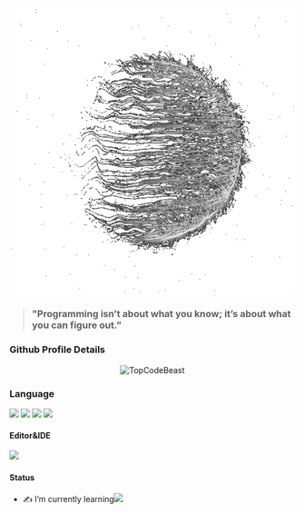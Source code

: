 <p align="center">
  <img src="https://github.com/0xPacman/0xPacman/blob/master/spin.gif" alt="loading..." />
</p>


> ### "Programming isn’t about what you know; it’s about what you can figure out.”

### Github Profile Details
<p align="center"><img height="180em" src="https://github-profile-summary-cards.vercel.app/api/cards/profile-details?username=0xPacman&theme=github_dark" alt="TopCodeBeast" align = "center"/></p>

### Language
[![](https://img.shields.io/badge/Shell-Exprianced-00599C.svg?style=flat&logo=linux)](https://en.wikipedia.org/wiki/Shell_script)
[![](https://img.shields.io/badge/C-Amateur-A8B9CC.svg?style=flat&logo=C)](http://csapp.cs.cmu.edu/3e/docs/chistory.html)
[![](https://img.shields.io/badge/C++-Noob-00599C.svg?style=flat&logo=c%2B%2B)](https://isocpp.org/)
[![](https://img.shields.io/badge/Rust-SuperNoob-0A0904?style=flat&logo=Rust)](https://www.rust-lang.org/)


#### Editor&IDE
[![](https://img.shields.io/badge/Editor-Emacs-9400D3?style=flat&logo=gnu%20emacs&logoColor=white)](https://www.gnu.org/software/emacs/)


#### Status
- ✍️ I’m currently learning<img src="https://i.ya-webdesign.com/images/pointer-transparent-blinking-11.gif" width="20"/>

<!-- #### 1337 Profile
[![ahjadani's 42 stats](https://badge.mediaplus.ma/black/ahjadani)](https://github.com/oakoudad/badge42)
-->
